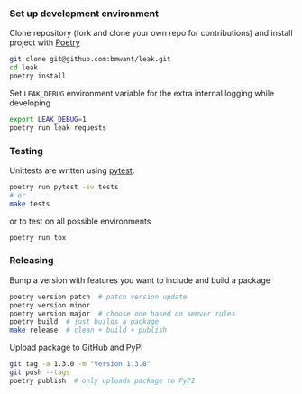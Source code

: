 ### Set up development environment

Clone repository (fork and clone your own repo for contributions) and install project with [Poetry](https://python-poetry.org/docs/)

```bash
git clone git@github.com:bmwant/leak.git
cd leak
poetry install
```

Set `LEAK_DEBUG` environment variable for the extra internal logging while developing

```bash
export LEAK_DEBUG=1
poetry run leak requests
```

### Testing

Unittests are written using [pytest](https://docs.pytest.org/en/latest/).

```bash
poetry run pytest -sv tests
# or
make tests
```

or to test on all possible environments

```bash
poetry run tox
```

### Releasing

Bump a version with features you want to include and build a package

```bash
poetry version patch  # patch version update
poetry version minor
poetry version major  # choose one based on semver rules
poetry build  # just builds a package
make release  # clean + build + publish
```

Upload package to GitHub and PyPI

```bash
git tag -a 1.3.0 -m "Version 1.3.0"
git push --tags
poetry publish  # only uploads package to PyPI
```
